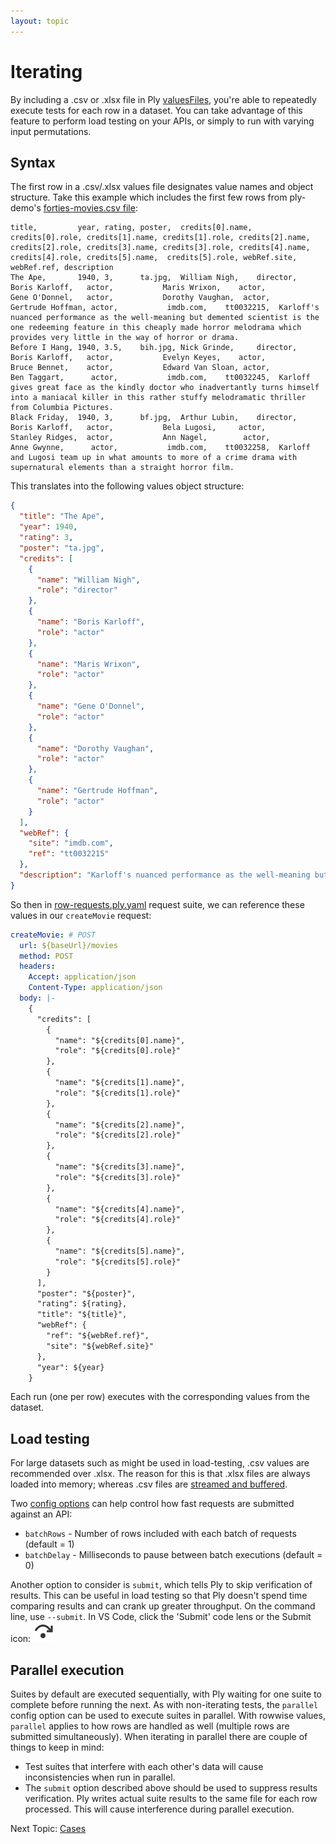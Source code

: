 ```yaml
---
layout: topic
---
```

# Iterating

By including a .csv or .xlsx file in Ply [valuesFiles](values#rowwise-values), you're able
to repeatedly execute tests for each row in a dataset. You can take advantage of this feature
to perform load testing on your APIs, or simply to run with varying input permutations.

## Syntax
The first row in a .csv/.xlsx values file designates value names and object structure.
Take this example which includes the first few rows from ply-demo's [forties-movies.csv file](https://github.com/ply-ct/ply-demo/blob/master/test/values/forties-movies.csv):
```csv
title,         year, rating, poster,  credits[0].name, credits[0].role, credits[1].name, credits[1].role, credits[2].name, credits[2].role, credits[3].name, credits[3].role, credits[4].name,  credits[4].role, credits[5].name,  credits[5].role, webRef.site, webRef.ref, description
The Ape,       1940, 3,      ta.jpg,  William Nigh,    director,        Boris Karloff,   actor,           Maris Wrixon,    actor,           Gene O'Donnel,   actor,           Dorothy Vaughan,  actor,           Gertrude Hoffman, actor,           imdb.com,    tt0032215,  Karloff's nuanced performance as the well-meaning but demented scientist is the one redeeming feature in this cheaply made horror melodrama which provides very little in the way of horror or drama.
Before I Hang, 1940, 3.5,    bih.jpg, Nick Grinde,     director,        Boris Karloff,   actor,           Evelyn Keyes,    actor,           Bruce Bennet,    actor,           Edward Van Sloan, actor,           Ben Taggart,      actor,           imdb.com,    tt0032245,  Karloff gives great face as the kindly doctor who inadvertantly turns himself into a maniacal killer in this rather stuffy melodramatic thriller from Columbia Pictures.
Black Friday,  1940, 3,      bf.jpg,  Arthur Lubin,    director,        Boris Karloff,   actor,           Bela Lugosi,     actor,           Stanley Ridges,  actor,           Ann Nagel,        actor,           Anne Gwynne,      actor,           imdb.com,    tt0032258,  Karloff and Lugosi team up in what amounts to more of a crime drama with supernatural elements than a straight horror film.
```
This translates into the following values object structure:
```json
{
  "title": "The Ape",
  "year": 1940,
  "rating": 3,
  "poster": "ta.jpg",
  "credits": [
    {
      "name": "William Nigh",
      "role": "director"
    },
    {
      "name": "Boris Karloff",
      "role": "actor"
    },
    {
      "name": "Maris Wrixon",
      "role": "actor"
    },
    {
      "name": "Gene O'Donnel",
      "role": "actor"
    },
    {
      "name": "Dorothy Vaughan",
      "role": "actor"
    },
    {
      "name": "Gertrude Hoffman",
      "role": "actor"
    }
  ],
  "webRef": {
    "site": "imdb.com",
    "ref": "tt0032215"
  },
  "description": "Karloff's nuanced performance as the well-meaning but demented scientist is the one redeeming feature in this cheaply made horror melodrama which provides very little in the way of horror or drama."
}
```
So then in [row-requests.ply.yaml](https://github.com/ply-ct/ply-demo/blob/master/test/requests/row-requests.ply.yaml) request suite, we can reference these values in our `createMovie` request:
```yaml
createMovie: # POST
  url: ${baseUrl}/movies
  method: POST
  headers:
    Accept: application/json
    Content-Type: application/json
  body: |-
    {
      "credits": [
        {
          "name": "${credits[0].name}",
          "role": "${credits[0].role}"
        },
        {
          "name": "${credits[1].name}",
          "role": "${credits[1].role}"
        },
        {
          "name": "${credits[2].name}",
          "role": "${credits[2].role}"
        },
        {
          "name": "${credits[3].name}",
          "role": "${credits[3].role}"
        },
        {
          "name": "${credits[4].name}",
          "role": "${credits[4].role}"
        },
        {
          "name": "${credits[5].name}",
          "role": "${credits[5].role}"
        }
      ],
      "poster": "${poster}",
      "rating": ${rating},
      "title": "${title}",
      "webRef": {
        "ref": "${webRef.ref}",
        "site": "${webRef.site}"
      },
      "year": ${year}
    }
```
Each run (one per row) executes with the corresponding values from the dataset.

## Load testing
For large datasets such as might be used in load-testing, .csv values are recommended over .xlsx.
The reason for this is that .xlsx files are always loaded into memory; whereas .csv files are [streamed
and buffered](https://nodejs.org/api/stream.html#stream_types_of_streams).

Two [config options](config) can help control how fast requests are submitted against an API:
  - `batchRows` - Number of rows included with each batch of requests (default = 1)
  - `batchDelay` - Milliseconds to pause between batch executions (default = 0)

Another option to consider is `submit`, which tells Ply to skip verification of results. This can be
useful in load testing so that Ply doesn't spend time comparing results and can crank up greater
throughput. On the command line, use `--submit`. In VS Code, click the 'Submit' code lens or the Submit icon:
<img src="../img/submit.svg" alt="Submit Icon" class="icon-img">

## Parallel execution
Suites by default are executed sequentially, with Ply waiting for one suite to complete before running 
the next. As with non-iterating tests, the `parallel` config option can be used to execute suites in parallel.
With rowwise values, `parallel` applies to how rows are handled as well (multiple rows are submitted simultaneously).
When iterating in parallel there are couple of things to keep in mind:
  - Test suites that interfere with each other's data will cause inconsistencies when run in parallel.
  - The `submit` option described above should be used to suppress results verification. Ply writes actual
    suite results to the same file for each row processed. This will cause interference during parallel execution.

Next Topic: [Cases](cases)